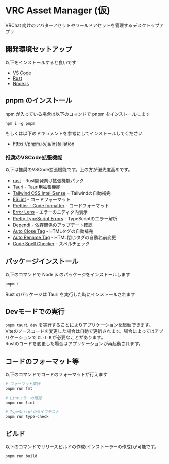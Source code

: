 # VRC Asset Manager (仮)

VRChat 向けのアバターアセットやワールドアセットを管理するデスクトップアプリ

## 開発環境セットアップ

以下をインストールすると良いです

- [VS Code](https://code.visualstudio.com/)
- [Rust](https://www.rust-lang.org/tools/install)
- [Node.js](https://nodejs.org/en/download/package-manager)

## pnpm のインストール

npm が入っている場合は以下のコマンドで pnpm をインストールします

```
npm i -g pnpm
```

もしくは以下のドキュメントを参考にしてインストールしてください

- https://pnpm.io/ja/installation

### 推奨のVSCode拡張機能

以下は推奨のVSCode拡張機能です。上の方が優先度高めです。

- [rust](https://marketplace.visualstudio.com/items?itemName=1YiB.rust-bundle) - Rust開発向け拡張機能パック
- [Tauri](https://marketplace.visualstudio.com/items?itemName=tauri-apps.tauri-vscode) - Tauri用拡張機能
- [Tailwind CSS IntelliSense](https://marketplace.visualstudio.com/items?itemName=bradlc.vscode-tailwindcss) = Tailwindの自動補完
- [ESLint](https://marketplace.visualstudio.com/items?itemName=dbaeumer.vscode-eslint) - コードフォーマット
- [Prettier - Code formatter](https://marketplace.visualstudio.com/items?itemName=esbenp.prettier-vscode) - コードフォーマット
- [Error Lens](https://marketplace.visualstudio.com/items?itemName=usernamehw.errorlens) - エラーのエディタ内表示
- [Pretty TypeScript Errors](https://marketplace.visualstudio.com/items?itemName=yoavbls.pretty-ts-errors) - TypeScriptのエラー解析
- [Dependi](https://marketplace.visualstudio.com/items?itemName=fill-labs.dependi) - 依存関係のアップデート確認
- [Auto Close Tag](https://marketplace.visualstudio.com/items?itemName=formulahendry.auto-close-tag) - HTMLタグの自動補完
- [Auto Rename Tag](https://marketplace.visualstudio.com/items?itemName=formulahendry.auto-rename-tag) - HTML閉じタグの自動名前変更
- [Code Spell Checker](https://marketplace.visualstudio.com/items?itemName=streetsidesoftware.code-spell-checker) - スペルチェック

## パッケージインストール

以下のコマンドで Node.js のパッケージをインストールします

```
pnpm i
```

Rust のパッケージは Tauri を実行した時にインストールされます

## Devモードでの実行

`pnpm tauri dev` を実行することによりアプリケーションを起動できます。  
Viteのソースコードを変更した場合は自動で更新されます。場合によってはアプリケーションで `Ctrl-R` が必要なことがあります。  
Rustのコードを変更した場合はアプリケーションが再起動されます。

## コードのフォーマット等

以下のコマンドでコードのフォーマットが行えます

```bash
# フォーマット実行
pnpm run fmt

# Lintエラーの確認
pnpm run lint

# TypeScriptのタイプテスト
pnpm run type-check
```

## ビルド

以下のコマンドでリリースビルドの作成(インストーラーの作成)が可能です。

```
pnpm run build
```

